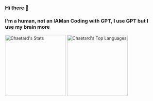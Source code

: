 ### Hi there 👋

### I'm a human, not an IAMan Coding with GPT, I use GPT but I use my brain more

<div>
  <img src="path_to_local_image/stats.png" alt="Chaetard's Stats" height="200">
  <img src="path_to_local_image/top-languages.png" alt="Chaetard's Top Languages" height="200">
</div>



